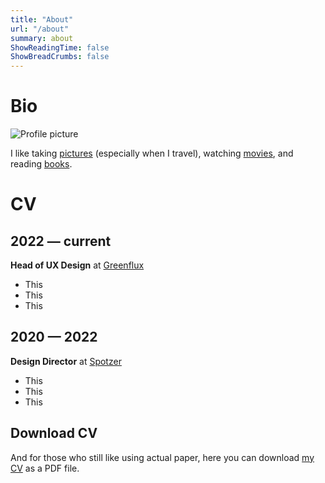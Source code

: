 ```yaml
---
title: "About"
url: "/about"
summary: about
ShowReadingTime: false
ShowBreadCrumbs: false
---
```


# Bio

![Profile picture](images/profilepic.png)

I like taking [pictures](tags/photography/) (especially when I travel), watching [movies](tags/movies), and reading [books](tags/books).

# CV
## 2022 — current
**Head of UX Design** at [Greenflux](https://greenflux.com)
- This
- This
- This

## 2020 — 2022
**Design Director** at [Spotzer](https://spotzerdigital.com)
- This
- This
- This

## Download CV
And for those who still like using actual paper, here you can download [my CV]() as a PDF file.